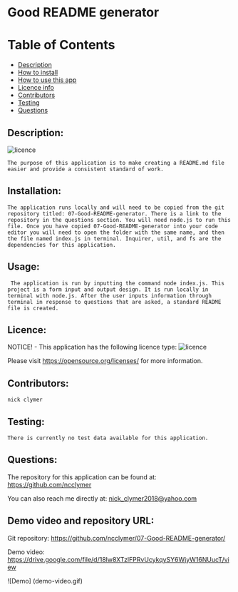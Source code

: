 
  # Good README generator
  
  # Table of Contents
  
  - [Description](#Description)
  - [How to install](#Installation)
  - [How to use this app](#Usage)
  - [Licence info](#Licence)
  - [Contributors](#Contributors)
  - [Testing](#Testing)
  - [Questions](#Questions)
  
  ## Description:
  ![licence](https://img.shields.io/badge/License-MIT-blue.svg "Licence Badge")

    The purpose of this application is to make creating a README.md file easier and provide a consistent standard of work.

  ## Installation:
    The application runs locally and will need to be copied from the git repository titled: 07-Good-README-generator. There is a link to the repository in the questions section. You will need node.js to run this file. Once you have copied 07-Good-README-generator into your code editor you will need to open the folder with the same name, and then the file named index.js in terminal. Inquirer, util, and fs are the dependencies for this application.

  ## Usage:
     The application is run by inputting the command node index.js. This project is a form input and output design. It is run locally in terminal with node.js. After the user inputs information through terminal in response to questions that are asked, a standard README file is created.

  ## Licence:
  NOTICE! - This application has the following licence type: ![licence](https://img.shields.io/badge/License-MIT-blue.svg "Licence Badge")

  Please visit https://opensource.org/licenses/ for more information.

  ## Contributors:
    nick clymer

  ## Testing:
    There is currently no test data available for this application.
    
  ## Questions:
  The repository for this application can be found at: https://github.com/ncclymer

  You can also reach me directly at: nick_clymer2018@yahoo.com
  
  ## Demo video and repository URL:

  Git repository: https://github.com/ncclymer/07-Good-README-generator/

  Demo video: https://drive.google.com/file/d/18lw8XTzlFPRvUcykqySY6WjyW16NUucT/view

  ![Demo] (demo-video.gif)